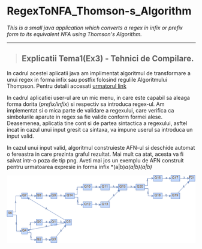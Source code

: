 # RegexToNFA_Thomson-s_Algorithm
*This is a small java application which converts a regex in infix or prefix form to its equivalent NFA using Thomson's Algorithm.*

----------------------

> ## Explicatii Tema1(Ex3) - Tehnici de Compilare. 

In cadrul acestei aplicatii java am implimentat algoritmul de transformare a unui regex in forma infix sau postfix folosind regulile Algoritmului Thompson. Pentru detalii accesati [urmatorul link](https://en.wikipedia.org/wiki/Thompson%27s_construction)

In cadrul aplicatiei user-ul are un mic menu, in care este capabil sa aleaga forma dorita (*prefix/infix*) si respectiv sa introduca regex-ul. Am implementat si o mica parte de validare a regexului, care verifica ca simbolurile aparute in regex sa fie valide conform formei alese. Deasemenea, aplicatia tine cont si de partea sintactica a regexului, asftel incat in cazul unui input gresit ca sintaxa, va impune userul sa introduca un input valid.

In cazul unui input valid, algoritmul construieste AFN-ul si deschide automat o fereastra in care prezinta graful rezultat. Mai mult ca atat, acesta va fi salvat intr-o poza de tip png. Aveti mai jos un exemplu de AFN construit pentru urmatoarea expresie in forma infix *(a|b)*a(a|b)(a|b)*

![](Tema1-RegexToNFA/src/main/resources/NFA-Visualization.png)

